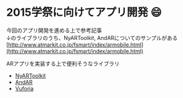 # 2015学祭に向けてアプリ開発 :smile:

今回のアプリ開発を進める上で参考記事  
↓のライブラリのうち、NyARToolkit, AndARについてのサンプルがある  
[http://www.atmarkit.co.jp/fsmart/index/armobile.html](http://www.atmarkit.co.jp/fsmart/index/armobile.html)

ARアプリを実装する上で便利そうなライブラリ
- [NyARToolkit](http://nyatla.jp/nyartoolkit/wp/)
- [AndAR](https://code.google.com/p/andar/) 
- [Vuforia](https://developer.vuforia.com/) 
